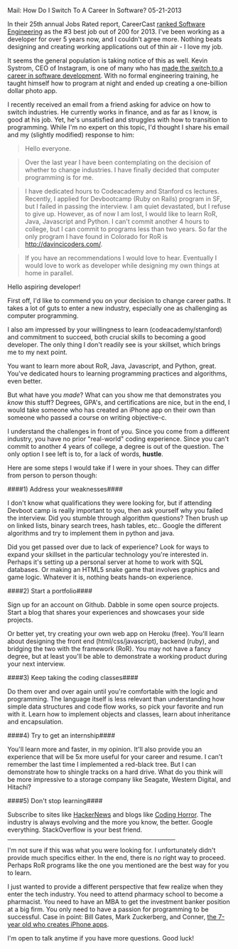 Mail: How Do I Switch To A Career In Software?
05-21-2013

In their 25th annual Jobs Rated report, CareerCast [ranked Software Engineering][1] as the #3 best job out of 200 for 2013. I've been working as a developer for over 5 years now, and I couldn't agree more. Nothing beats designing and creating working applications out of thin air - I love my job.

It seems the general population is taking notice of this as well. Kevin Systrom, CEO of Instagram, is one of many who has [made the switch to a career in software development][2]. With no formal engineering training, he taught himself how to program at night and ended up creating a one-billion dollar photo app.

I recently received an email from a friend asking for advice on how to switch industries. He currently works in finance, and as far as I know, is good at his job. Yet, he's unsatisfied and struggles with how to transition to programming. While I'm no expert on this topic, I'd thought I share his email and my (slightly modified) response to him:

> Hello everyone.

> Over the last year I have been contemplating on the decision of whether to change industries. I have finally decided that computer programming is for me.

> I have dedicated hours to Codeacademy and Stanford cs lectures. Recently, I applied for  Devbootcamp (Ruby on Rails) program in SF, but I failed in passing the interview.  I am quiet devastated, but I refuse to give up. However, as of now I am lost, I would like to learn RoR, Java, Javascript and Python. I can't commit another 4 hours to college, but I can commit to programs less than two years. So far the only program I have found in Colorado for RoR is http://davincicoders.com/.

> If you have an recommendations I would love to hear. Eventually I would love to work as developer while designing my own things at home in parallel.

Hello aspiring developer!

First off, I'd like to commend you on your decision to change career paths. It takes a lot of guts to enter a new industry, especially one as challenging as computer programming.

I also am impressed by your willingness to learn (codeacademy/stanford) and commitment to succeed, both crucial skills to becoming a good developer. The only thing I don't readily see is your skillset, which brings me to my next point.

You want to learn more about RoR, Java, Javascript, and Python, great. You've dedicated hours to learning programming practices and algorithms, even better.

But what have you *made*? What can you show me that demonstrates you *know* this stuff? Degrees, GPA's, and certifications are nice, but in the end, I would take someone who has created an iPhone app on their own than someone who passed a course on writing objective-c.

I understand the challenges in front of you. Since you come from a different industry, you have no prior "real-world" coding experience. Since you can't commit to another 4 years of college, a degree is out of the question. The only option I see left is to, for a lack of words, **hustle**. 

Here are some steps I would take if I were in your shoes. They can differ from person to person though:

####1) Address your weaknesses####

I don't know what qualifications they were looking for, but if attending Devboot camp is really important to you, then ask yourself why you failed the interview. Did you stumble through algorithm questions? Then brush up on linked lists, binary search trees, hash tables, etc.. Google the different algorithms and try to implement them in python and java.

Did you get passed over due to lack of experience? Look for ways to expand your skillset in the particular technology you're interested in. Perhaps it's setting up a personal server at home to work with SQL databases. Or making an HTML5 snake game that involves graphics and game logic. Whatever it is, nothing beats hands-on experience.

####2) Start a portfolio####

Sign up for an account on Github. Dabble in some open source projects. Start a blog that shares your experiences and showcases your side projects.

Or better yet, try creating your own web app on Heroku (free). You'll learn about designing the front end (html/css/javascript), backend (ruby), and bridging the two with the framework (RoR). You may not have a fancy degree, but at least you'll be able to demonstrate a working product during your next interview.

####3) Keep taking the coding classes####

Do them over and over again until you're comfortable with the logic and programming. The language itself is less relevant than understanding how simple data structures and code flow works, so pick your favorite and run with it. Learn how to implement objects and classes, learn about inheritance and encapsulation.

####4) Try to get an internship####

You'll learn more and faster, in my opinion. It'll also provide you an experience that will be 5x more useful for your career and resume. I can't remember the last time I implemented a red-black tree. But I can demonstrate how to shingle tracks on a hard drive. What do you think will be more impressive to a storage company like Seagate, Western Digital, and Hitachi?

####5) Don't stop learning####

Subscribe to sites like [HackerNews][4] and blogs like [Coding Horror][5]. The industry is always evolving and the more you know, the better. Google everything. StackOverflow is your best friend.

<hr width="75%">

I'm not sure if this was what you were looking for. I unfortunately didn't provide much specifics either. In the end, there is *no* right way to proceed. Perhaps RoR programs like the one you mentioned are the best way for you to learn. 

I just wanted to provide a different perspective that few realize when they enter the tech industry. You need to attend pharmacy school to become a pharmacist. You need to have an MBA to get the investment banker position at a big firm. You only need to have a passion for programming to be successful. Case in point: Bill Gates, Mark Zuckerberg, and Conner, [the 7-year old who creates iPhone apps][3].

I'm open to talk anytime if you have more questions. Good luck!

[1]: http://www.careercast.com/jobs-rated/best-worst-jobs-2013
[2]: http://thenextweb.com/2012/04/10/instagrams-ceo-had-no-formal-programming-training-hes-a-marketer-who-learned-to-code-by-night/
[3]: http://news.cnet.com/8301-17938_105-20093715-1/meet-connor-a-7-year-old-iphone-app-developer/
[4]: https://news.ycombinator.com/news
[5]: http://www.codinghorror.com/blog/
